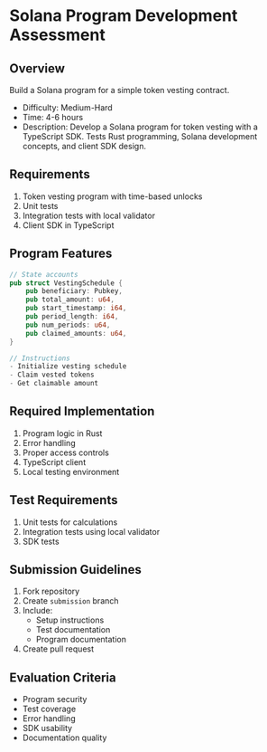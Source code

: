# Solana Program Development Assessment

## Overview
Build a Solana program for a simple token vesting contract.

- Difficulty: Medium-Hard
- Time: 4-6 hours
- Description: Develop a Solana program for token vesting with a TypeScript SDK. Tests Rust programming, Solana development concepts, and client SDK design.

## Requirements
1. Token vesting program with time-based unlocks
2. Unit tests
3. Integration tests with local validator
4. Client SDK in TypeScript

## Program Features
```rust
// State accounts
pub struct VestingSchedule {
    pub beneficiary: Pubkey,
    pub total_amount: u64,
    pub start_timestamp: i64,
    pub period_length: i64,
    pub num_periods: u64,
    pub claimed_amounts: u64,
}

// Instructions
- Initialize vesting schedule
- Claim vested tokens
- Get claimable amount
```

## Required Implementation
1. Program logic in Rust
2. Error handling
3. Proper access controls
4. TypeScript client
5. Local testing environment

## Test Requirements
1. Unit tests for calculations
2. Integration tests using local validator
3. SDK tests

## Submission Guidelines
1. Fork repository
2. Create `submission` branch
3. Include:
   - Setup instructions
   - Test documentation
   - Program documentation
4. Create pull request

## Evaluation Criteria
- Program security
- Test coverage
- Error handling
- SDK usability
- Documentation quality